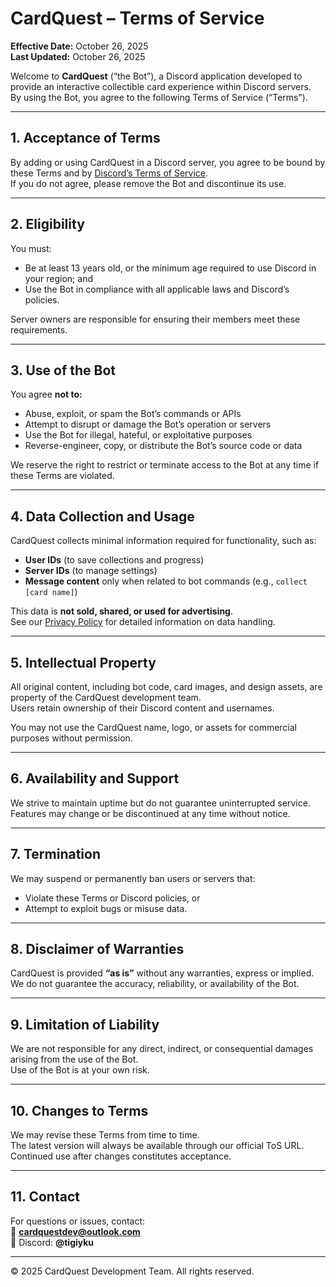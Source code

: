 # CardQuest – Terms of Service
**Effective Date:** October 26, 2025  
**Last Updated:** October 26, 2025  

Welcome to **CardQuest** (“the Bot”), a Discord application developed to provide an interactive collectible card experience within Discord servers.  
By using the Bot, you agree to the following Terms of Service (“Terms”).

---

## 1. Acceptance of Terms
By adding or using CardQuest in a Discord server, you agree to be bound by these Terms and by [Discord’s Terms of Service](https://discord.com/terms).  
If you do not agree, please remove the Bot and discontinue its use.

---

## 2. Eligibility
You must:
- Be at least 13 years old, or the minimum age required to use Discord in your region; and  
- Use the Bot in compliance with all applicable laws and Discord’s policies.  

Server owners are responsible for ensuring their members meet these requirements.

---

## 3. Use of the Bot
You agree **not to:**
- Abuse, exploit, or spam the Bot’s commands or APIs  
- Attempt to disrupt or damage the Bot’s operation or servers  
- Use the Bot for illegal, hateful, or exploitative purposes  
- Reverse-engineer, copy, or distribute the Bot’s source code or data  

We reserve the right to restrict or terminate access to the Bot at any time if these Terms are violated.

---

## 4. Data Collection and Usage
CardQuest collects minimal information required for functionality, such as:
- **User IDs** (to save collections and progress)  
- **Server IDs** (to manage settings)  
- **Message content** only when related to bot commands (e.g., `collect [card name]`)  

This data is **not sold, shared, or used for advertising**.  
See our [Privacy Policy](./privacy-policy.md) for detailed information on data handling.

---

## 5. Intellectual Property
All original content, including bot code, card images, and design assets, are property of the CardQuest development team.  
Users retain ownership of their Discord content and usernames.  

You may not use the CardQuest name, logo, or assets for commercial purposes without permission.

---

## 6. Availability and Support
We strive to maintain uptime but do not guarantee uninterrupted service.  
Features may change or be discontinued at any time without notice.

---

## 7. Termination
We may suspend or permanently ban users or servers that:
- Violate these Terms or Discord policies, or  
- Attempt to exploit bugs or misuse data.  

---

## 8. Disclaimer of Warranties
CardQuest is provided **“as is”** without any warranties, express or implied.  
We do not guarantee the accuracy, reliability, or availability of the Bot.

---

## 9. Limitation of Liability
We are not responsible for any direct, indirect, or consequential damages arising from the use of the Bot.  
Use of the Bot is at your own risk.

---

## 10. Changes to Terms
We may revise these Terms from time to time.  
The latest version will always be available through our official ToS URL. Continued use after changes constitutes acceptance.

---

## 11. Contact
For questions or issues, contact:  
📧 **cardquestdev@outlook.com**  
💬 Discord: **@tigiyku**

---
© 2025 CardQuest Development Team. All rights reserved.
